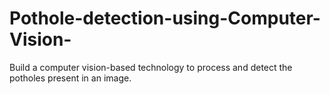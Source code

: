 # Pothole-detection-using-Computer-Vision-

Build a computer vision-based technology to process and detect the potholes present in an image.
